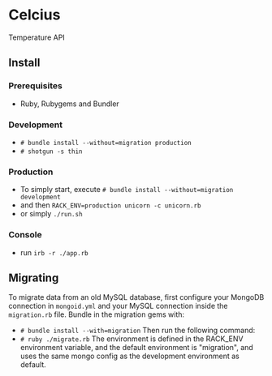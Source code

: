 # Celcius
Temperature API

## Install
### Prerequisites
* Ruby, Rubygems and Bundler

### Development
* `# bundle install --without=migration production`
* `# shotgun -s thin`

### Production
* To simply start, execute `# bundle install --without=migration development`
* and then `RACK_ENV=production unicorn -c unicorn.rb`
* or simply `./run.sh`

### Console
* run `irb -r ./app.rb`

## Migrating
To migrate data from an old MySQL database, first configure your MongoDB connection in `mongoid.yml` and your MySQL connection inside the `migration.rb` file.
Bundle in the migration gems with:
* `# bundle install --with=migration`
Then run the following command:
* `# ruby ./migrate.rb`
The environment is defined in the RACK_ENV environment variable, and the default environment is "migration", and uses the same mongo config as the development environment as default.
